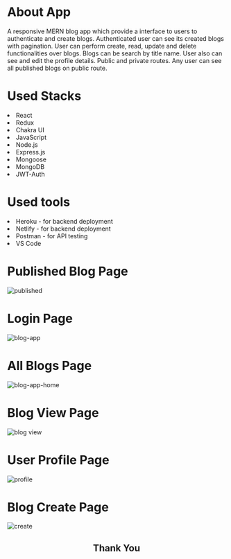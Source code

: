 
# About App

A responsive MERN blog app which provide a interface to users to authenticate and create blogs. Authenticated user can see its created blogs with pagination. User can perform create, read, update and delete functionalities over blogs. Blogs can be search by title name.
User also can see and edit the profile details. Public and private routes. Any user can see all published blogs on public route.

# Used Stacks
<li>React</li>
<li>Redux</li>
<li>Chakra UI</li>
<li>JavaScript</li>
<li>Node.js</li>
<li>Express.js</li>
<li>Mongoose</li>
<li>MongoDB</li>
<li>JWT-Auth</li>

# Used tools
<li>Heroku - for backend deployment</li>
<li>Netlify - for backend deployment</li>
<li>Postman - for API testing</li>
<li>VS Code </li>

# Published Blog Page 
![published](https://user-images.githubusercontent.com/57341544/211150393-66ef48fd-3895-4bd5-94d4-c525532bc880.png)


# Login Page 
![blog-app](https://user-images.githubusercontent.com/57341544/210950539-00d70992-ee07-4194-b162-f3d8f0cadc1b.png)

# All Blogs Page
![blog-app-home](https://user-images.githubusercontent.com/57341544/210950741-ebdd1c5c-516e-4440-bb7a-664ed3a1f50b.png)


# Blog View Page
![blog view](https://user-images.githubusercontent.com/57341544/210951130-51685621-c3e8-48dd-840c-84f8585081e6.png)


# User Profile Page
![profile](https://user-images.githubusercontent.com/57341544/211150473-7c61d286-d1dc-4b6f-b8a3-094a39b5b012.png)

# Blog Create Page
![create](https://user-images.githubusercontent.com/57341544/210951699-656b2d06-2694-4a06-8967-5499f2b3f4c5.png)

<h2 align="center"> Thank You <h2/>


